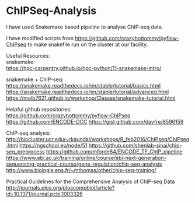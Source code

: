 # ChIPSeq-Analysis
I have used Snakemake based pipeline to analyse ChIP-seq data.

I have modified scripts from https://github.com/crazyhottommy/pyflow-ChIPseq to make snakefile run on the cluster at our facility.

Useful Resources:  
snakemake:  
https://hpc-carpentry.github.io/hpc-python/11-snakemake-intro/

snakemake + ChIP-seq:  
https://snakemake.readthedocs.io/en/stable/tutorial/basics.html
https://snakemake.readthedocs.io/en/stable/tutorial/advanced.html
https://molb7621.github.io/workshop/Classes/snakemake-tutorial.html

Helpful github repositories:  
https://github.com/crazyhottommy/pyflow-ChIPseq
https://github.com/ENCODE-DCC
https://gist.github.com/davfre/8596159

ChIP-seq analysis:  
http://biocluster.ucr.edu/~rkaundal/workshops/R_feb2016/ChIPseq/ChIPseq.html
https://ngschool.eu/node/51
https://github.com/shenlab-sinai/chip-seq_preprocess
https://github.com/mforde84/ENCODE_TF_ChIP_pipeline
https://www.ebi.ac.uk/training/online/course/ebi-next-generation-sequencing-practical-course/gene-regulation/chip-seq-analysis
http://www.biologie.ens.fr/~mthomas/other/chip-seq-training/

Practical Guidelines for the Comprehensive Analysis of ChIP-seq Data  
http://journals.plos.org/ploscompbiol/article?id=10.1371/journal.pcbi.1003326


